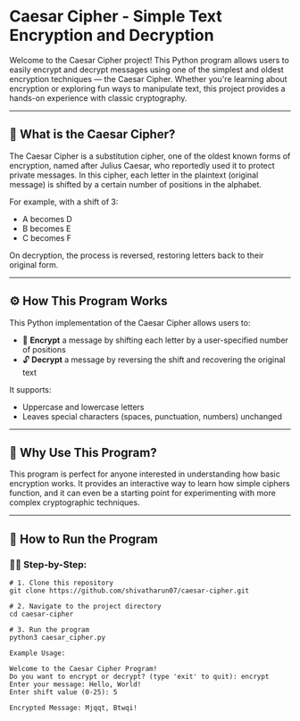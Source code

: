 # Caesar Cipher - Simple Text Encryption and Decryption

Welcome to the Caesar Cipher project! This Python program allows users to easily encrypt and decrypt messages using one of the simplest and oldest encryption techniques — the Caesar Cipher. Whether you're learning about encryption or exploring fun ways to manipulate text, this project provides a hands-on experience with classic cryptography.

---

## 🔐 What is the Caesar Cipher?

The Caesar Cipher is a substitution cipher, one of the oldest known forms of encryption, named after Julius Caesar, who reportedly used it to protect private messages. In this cipher, each letter in the plaintext (original message) is shifted by a certain number of positions in the alphabet. 

For example, with a shift of 3:
- A becomes D  
- B becomes E  
- C becomes F  

On decryption, the process is reversed, restoring letters back to their original form.

---

## ⚙️ How This Program Works

This Python implementation of the Caesar Cipher allows users to:

- 🔐 **Encrypt** a message by shifting each letter by a user-specified number of positions  
- 🔓 **Decrypt** a message by reversing the shift and recovering the original text

It supports:
- Uppercase and lowercase letters
- Leaves special characters (spaces, punctuation, numbers) unchanged

---

## 🧠 Why Use This Program?

This program is perfect for anyone interested in understanding how basic encryption works. It provides an interactive way to learn how simple ciphers function, and it can even be a starting point for experimenting with more complex cryptographic techniques.

---

## 🚀 How to Run the Program

### 🧑‍💻 Step-by-Step:

```
# 1. Clone this repository
git clone https://github.com/shivatharun07/caesar-cipher.git

# 2. Navigate to the project directory
cd caesar-cipher

# 3. Run the program
python3 caesar_cipher.py

Example Usage:

Welcome to the Caesar Cipher Program!
Do you want to encrypt or decrypt? (type 'exit' to quit): encrypt
Enter your message: Hello, World!
Enter shift value (0-25): 5

Encrypted Message: Mjqqt, Btwqi!

